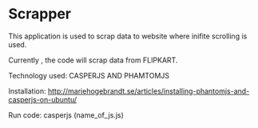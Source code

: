 Scrapper
========
This application is used to scrap data to website where inifite scrolling is used.

Currently , the code will scrap data from FLIPKART.

Technology used: CASPERJS AND PHAMTOMJS

Installation: http://mariehogebrandt.se/articles/installing-phantomjs-and-casperjs-on-ubuntu/

Run code: casperjs (name_of_js.js)


